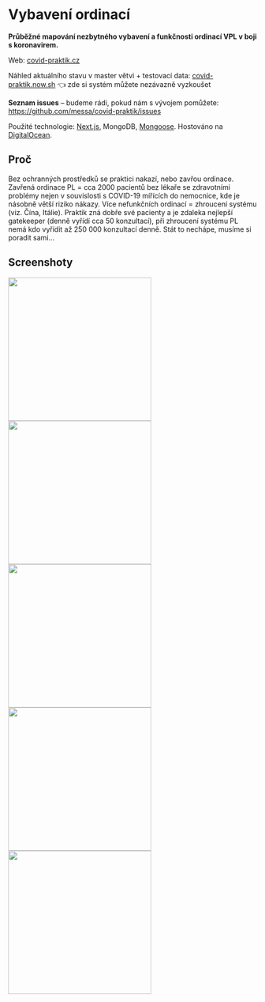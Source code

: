Vybavení ordinací
=================

**Průběžné mapování nezbytného vybavení a funkčnosti ordinací VPL v boji s koronavirem.**

Web: [covid-praktik.cz](https://covid-praktik.cz/)

Náhled aktuálního stavu v master větvi + testovací data: [covid-praktik.now.sh](https://covid-praktik.now.sh/) 👈 zde si systém můžete nezávazně vyzkoušet

**Seznam issues** – budeme rádi, pokud nám s vývojem pomůžete: https://github.com/messa/covid-praktik/issues

Použité technologie: [Next.js](https://nextjs.org/learn/), MongoDB, [Mongoose](https://mongoosejs.com/docs/guide.html).
Hostováno na [DigitalOcean](https://m.do.co/c/389daec654bc).


Proč
----

Bez ochranných prostředků se praktici nakazí, nebo zavřou ordinace. Zavřená ordinace PL = cca 2000 pacientů bez lékaře se zdravotními problémy nejen v souvislosti s COVID-19  mířících do nemocnice, kde je násobně větší riziko nákazy. Více nefunkčních ordinací = zhroucení systému (viz. Čína, Itálie). Praktik zná dobře své pacienty a je zdaleka nejlepší gatekeeper (denně vyřídí cca 50 konzultací), při zhroucení systému PL nemá kdo vyřídit až 250 000 konzultací denně. Stát to nechápe, musíme si poradit sami…


Screenshoty
-----------

<img width=290 src="https://messa-shared-files.s3-eu-west-1.amazonaws.com/2020/20200330-covid-praktik-screenhots/screenshot-index.png"><img width=290 src="https://messa-shared-files.s3-eu-west-1.amazonaws.com/2020/20200330-covid-praktik-screenhots/screenshot-dashboard.png"><img width=290 src="https://messa-shared-files.s3-eu-west-1.amazonaws.com/2020/20200330-covid-praktik-screenhots/screenshot-staff.png"><img width=290 src="https://messa-shared-files.s3-eu-west-1.amazonaws.com/2020/20200330-covid-praktik-screenhots/screenshot-material.png"><img width=290 src="https://messa-shared-files.s3-eu-west-1.amazonaws.com/2020/20200330-covid-praktik-screenhots/screenshot-material2.png">
